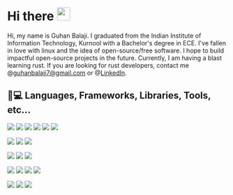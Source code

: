 # Hi there <img src="https://raw.githubusercontent.com/MartinHeinz/MartinHeinz/master/wave.gif" width="30px">

Hi, my name is Guhan Balaji. I graduated from the Indian Institute of Information Technology, Kurnool with a Bachelor's degree in ECE. I've fallen in love with linux and the
idea of open-source/free software. I hope to build impactful open-source projects in the future.
Currently, I am having a blast learning rust. If you are looking for rust developers, contact me @guhanbalaji7@gmail.com or @[LinkedIn](https://www.linkedin.com/in/guhan-balaji/).
## 👨💻 Languages, Frameworks, Libraries, Tools, etc...
[![](https://img.shields.io/badge/Lang-Rust-informational?style=for-the-badge&logo=rust&logoColor=white&color=blue&labelColor=000000)](https://www.rust-lang.org/)
[![](https://img.shields.io/badge/Lang-Go-informational?style=for-the-badge&logo=go&logoColor=white&color=blue&labelColor=000000)](https://golang.org/)
[![](https://img.shields.io/badge/Lang-TypeScript-informational?style=for-the-badge&logo=typescript&logoColor=white&color=blue&labelColor=000000)](https://www.typescriptlang.org/)
[![](https://img.shields.io/badge/Lang-JavaScript-informational?style=for-the-badge&logo=javascript&logoColor=white&color=blue&labelColor=000000)](https://www.javascript.com/)
[![](https://img.shields.io/badge/Lang-C\C++-informational?style=for-the-badge&logo=c%2B%2B&logoColor=white&color=blue&labelColor=000000)](https://clang.llvm.org/)
[![](https://img.shields.io/badge/Lang-Python-informational?style=for-the-badge&logo=python&logoColor=white&color=blue&labelColor=000000)](https://www.python.org)

[![](https://img.shields.io/badge/Framework-Express-informational?style=for-the-badge&logo=express&logoColor=white&color=blue&labelColor=000000)](http://expressjs.com/)
[![](https://img.shields.io/badge/Library-React-informational?style=for-the-badge&logo=react&logoColor=white&color=blue&labelColor=000000)](https://reactjs.org/)
[![](https://img.shields.io/badge/Library-Redux-informational?style=for-the-badge&logo=react&logoColor=white&color=blue&labelColor=000000)](https://redux.js.org/)


[![](https://img.shields.io/badge/Shell-Bash-informational?style=for-the-badge&logo=gnu&logoColor=white&color=blue&labelColor=000000)](https://www.gnu.org/software/bash/)
[![](https://img.shields.io/badge/Shell-Fish-informational?style=for-the-badge&logo=linux&logoColor=white&color=blue&labelColor=000000)](https://fishshell.com/)
[![](https://img.shields.io/badge/Prompt-Starship-informational?style=for-the-badge&logo=starship&logoColor=white&color=blue&labelColor=000000)](https://starship.rs/)

[![](https://img.shields.io/badge/Editor-VSCode-informational?style=for-the-badge&logo=visual-studio-code&logoColor=white&color=blue&labelColor=000000)](https://code.visualstudio.com/)
[![](https://img.shields.io/badge/Editor-Vim-informational?style=for-the-badge&logo=vim&logoColor=white&color=blue&labelColor=000000)](https://www.vim.org/)
[![](https://img.shields.io/badge/editor-neovim-informational?style=for-the-badge&logo=neovim&logoColor=white&color=blue&labelColor=000000)](https://neovim.io/)
[![](https://img.shields.io/badge/Editor-Doom_Emacs-informational?style=for-the-badge&logo=gnu-emacs&logoColor=white&color=blue&labelColor=000000)](https://github.com/hlissner/doom-emacs)

[![](https://img.shields.io/badge/OS-Garuda_Linux-informational?style=for-the-badge&logo=arch-linux&logoColor=white&color=blue&labelColor=000000)](https://garudalinux.org/)
[![](https://img.shields.io/badge/OS-Ubuntu-informational?style=for-the-badge&logo=ubuntu&logoColor=white&color=blue&labelColor=000000)](https://ubuntu.com/)
[![](https://img.shields.io/badge/OS-Windows-informational?style=for-the-badge&logo=windows&logoColor=white&color=blue&labelColor=000000)](https://www.microsoft.com/en-us/windows)
